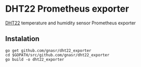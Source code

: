 # DHT22 Prometheus exporter
[DHT22](https://www.sparkfun.com/datasheets/Sensors/Temperature/DHT22.pdf) temperature and humidity sensor Prometheus exporter
## Instalation
```
go get github.com/gnasr/dht22_exporter
cd $GOPATH/src/github.com/gnasr/dht22_exporter
go build -o dht22_exporter
```